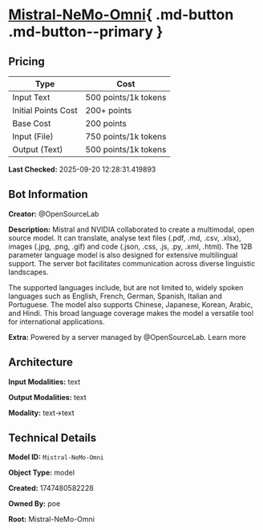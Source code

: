 # [Mistral-NeMo-Omni](https://poe.com/Mistral-NeMo-Omni){ .md-button .md-button--primary }

## Pricing

| Type | Cost |
|------|------|
| Input Text | 500 points/1k tokens |
| Initial Points Cost | 200+ points |
| Base Cost | 200 points |
| Input (File) | 750 points/1k tokens |
| Output (Text) | 500 points/1k tokens |

**Last Checked:** 2025-09-20 12:28:31.419893


## Bot Information

**Creator:** @OpenSourceLab

**Description:** Mistral and NVIDIA collaborated to create a multimodal, open source model. It can translate, analyse text files (.pdf, .md, .csv, .xlsx), images (.jpg, .png, .gif) and code (.json, .css, .js, .py, .xml, .html). The 12B parameter language model is also designed for extensive multilingual support. The server bot facilitates communication across diverse linguistic landscapes.

The supported languages include, but are not limited to, widely spoken languages such as English, French, German, Spanish, Italian and Portuguese. The model also supports Chinese, Japanese, Korean, Arabic, and Hindi. This broad language coverage makes the model a versatile tool for international applications.

**Extra:** Powered by a server managed by @OpenSourceLab. Learn more


## Architecture

**Input Modalities:** text

**Output Modalities:** text

**Modality:** text->text


## Technical Details

**Model ID:** `Mistral-NeMo-Omni`

**Object Type:** model

**Created:** 1747480582228

**Owned By:** poe

**Root:** Mistral-NeMo-Omni
